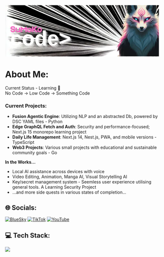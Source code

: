 #

![Header](./assets/sumokobanner.webp)

# About Me:
Current Status - Learning 🚀  
No Code → Low Code → Something Code  

### Current Projects:
- **Fusion Agentic Engine**: Utilizing NLP and an abstracted Db, powered by DSC YAML files - Python  
- **Edge GraphQL Fetch and Auth**: Security and performance-focused; Next.js 15 monorepo learning project  
- **Daily Life Management**: Next.js 14, Nest.js, PWA, and mobile versions - TypeScript  
- **Web3 Projects**: Various small projects with educational and sustainable community goals - Go  

**In the Works…**  
- Local AI assistance across devices with voice  
- Video Editing, Animation, Manga AI, Visual Storytelling AI
- Key/secret management system - Seemless user experience utilising general tools. A Learning Security Project
- ...and more side quests in various states of completion...  

## 🌐 Socials:
[![BlueSky](https://img.shields.io/badge/BlueSky-%230285FF.svg?logo=bluesky&logoColor=white)](https://bsky.app/profile/sumokoxyz.bsky.social)
[![TikTok](https://img.shields.io/badge/TikTok-%23808080.svg?logo=TikTok&logoColor=white)](https://tiktok.com/@sumoko.xyz)
[![YouTube](https://img.shields.io/badge/YouTube-%23FF0000.svg?logo=YouTube&logoColor=white)](https://www.youtube.com/@SuMoKo-com)

## 💻 Tech Stack:
<p align="left">
  <img src="https://skillicons.dev/icons?i=ts,py,go,graphql,aws,googlecloud,vercel,fastapi,nodejs,nextjs,react,prisma,postgres,mongodb,sqlite,tensorflow,docker" />
</p>

<!-- Direct image/GIF from a URL -->
<!-- ![Description](https://example.com/image.gif) -->

<!-- Imgur hosted GIF -->
<!-- ![Description](https://i.imgur.com/example.gif) -->

<!-- YouTube Thumbnail (not animated) -->
<!-- ![YouTube Thumbnail](https://img.youtube.com/vi/VIDEO_ID/maxresdefault.jpg) -->

<!-- For better control over size -->
<!-- <img src="https://example.com/image.webp" width="500" alt="Description"/> -->

<!-- For multiple formats (modern browsers will use WebP) -->
<!-- <picture>
  <source srcset="image.webp" type="image/webp">
  <img src="image.png" alt="Description">
</picture>